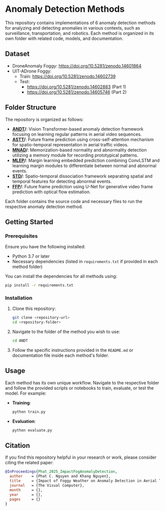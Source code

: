 # Anomaly Detection Methods

This repository contains implementations of 6 anomaly detection methods for analyzing and detecting anomalies in various contexts, such as surveillance, transportation, and robotics. Each method is organized in its own folder with related code, models, and documentation.

## Dataset

- DroneAnomaly Foggy: https://doi.org/10.5281/zenodo.14601864
- UIT-ADrone Foggy:
    - Train: https://doi.org/10.5281/zenodo.14602739
    - Test: 
        - https://doi.org/10.5281/zenodo.14602883 (Part 1)
        - https://doi.org/10.5281/zenodo.14605746 (Part 2)
    

## Folder Structure

The repository is organized as follows:

- **[ANDT](https://github.com/Jin-Pu/Drone-Anomaly)/**: Vision Transformer-based anomaly detection framework focusing on learning regular patterns in aerial video sequences. 
- **[ASTT](https://github.com/Tungufm/ASTT)/**: Future frame prediction using cross-self-attention mechanism for spatio-temporal representation in aerial traffic videos. 
- **[MNAD](https://github.com/cvlab-yonsei/MNAD)/**: Memorization-based normality and abnormality detection utilizing a memory module for recording prototypical patterns. 
- **[MLEP](https://github.com/svip-lab/MLEP)/**: Margin learning embedded prediction combining ConvLSTM and learning margin modules to differentiate between normal and abnormal events. 
- **[STD](https://github.com/ChangYunPeng/VideoAnomalyDetection)/**: Spatio-temporal dissociation framework separating spatial and temporal features for detecting abnormal events. 
- **[FFP](https://github.com/StevenLiuWen/ano_pred_cvpr2018)/**: Future frame prediction using U-Net for generative video frame prediction with optical flow estimation. 


Each folder contains the source code and necessary files to run the respective anomaly detection method.

## Getting Started

### Prerequisites

Ensure you have the following installed:

- Python 3.7 or later
- Necessary dependencies (listed in `requirements.txt` if provided in each method folder)

You can install the dependencies for all methods using:
```bash
pip install -r requirements.txt
```

### Installation

1. Clone this repository:
   ```bash
   git clone <repository-url>
   cd <repository-folder>
   ```

2. Navigate to the folder of the method you wish to use:
   ```bash
   cd ANDT
   ```

3. Follow the specific instructions provided in the `README.md` or documentation file inside each method's folder.

## Usage

Each method has its own unique workflow. Navigate to the respective folder and follow the provided scripts or notebooks to train, evaluate, or test the model. For example:

- **Training**:
  ```bash
  python train.py
  ```

- **Evaluation**:
  ```bash
  python evaluate.py
  ```

## Citation
If you find this repository helpful in your research or work, please consider citing the related paper:

```bibtex
@InProceedings{Phat_2025_ImpactFogAnomalyDetection,
  author    = {Phat C. Nguyen and Khang Nguyen},
  title     = {Impact of Foggy Weather on Anomaly Detection in Aerial Traffic Surveillance Videos: An In-Depth Analysis},
  journal   = {The Visual Computer},
  month     = {},
  year      = {},
  pages     = {}
}
```
